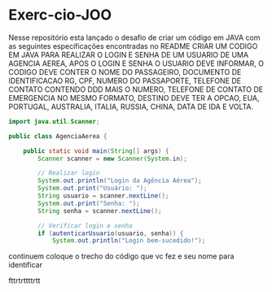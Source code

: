 # Exerc-cio-JOO
Nesse repositório esta lançado o desafio de criar um código em JAVA com as seguintes especificações encontradas no README
CRIAR UM CODIGO EM JAVA PARA REALIZAR O LOGIN E SENHA DE UM USUARIO DE UMA AGENCIA AEREA, APOS O LOGIN E SENHA O USUARIO DEVE INFORMAR, O CODIGO DEVE CONTER O NOME DO PASSAGEIRO, DOCUMENTO DE IDENTIFICACAO RG, CPF, NUMERO DO PASSAPORTE, TELEFONE DE CONTATO CONTENDO DDD MAIS O NUMERO, TELEFONE DE CONTATO DE EMERGENCIA NO MESMO FORMATO, DESTINO DEVE TER A OPCAO, EUA, PORTUGAL, AUSTRALIA, ITALIA, RUSSIA, CHINA, DATA DE IDA E VOLTA.

```java
import java.util.Scanner;

public class AgenciaAerea {

    public static void main(String[] args) {
        Scanner scanner = new Scanner(System.in);

        // Realizar login
        System.out.println("Login da Agência Aérea");
        System.out.print("Usuário: ");
        String usuario = scanner.nextLine();
        System.out.print("Senha: ");
        String senha = scanner.nextLine();

        // Verificar login e senha
        if (autenticarUsuario(usuario, senha)) {
            System.out.println("Login bem-sucedido!");
```
continuem
coloque o trecho do código que vc fez e seu nome para identificar

fttrtrttttrtt
